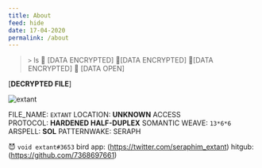```yaml
---
title: About
feed: hide
date: 17-04-2020
permalink: /about
---
```


> `>` ls
📁 [DATA ENCRYPTED] 📁[DATA ENCRYPTED] 📁[DATA ENCRYPTED] 📁 [DATA OPEN]

[__DECRYPTED FILE__]

![extant](https://github.com/7368697661/7368697661.github.io/blob/main/assets/img/extant.png)

FILE_NAME: `EXTANT`
LOCATION: __UNKNOWN__
ACCESS PROTOCOL: __HARDENED HALF-DUPLEX__
SOMANTIC WEAVE: `13*6*6`
ARSPELL: __SOL__
PATTERNWAKE: SERAPH

😈 `void extant#3653`
bird app: (https://twitter.com/seraphim_extant)
hitgub: (https://github.com/7368697661)


